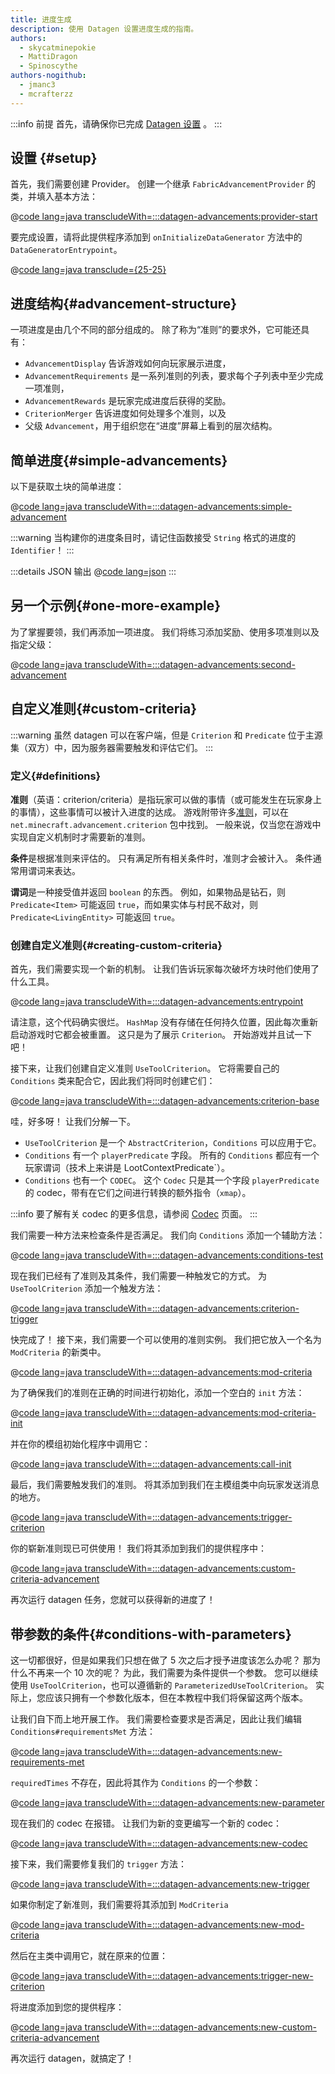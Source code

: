 ```yaml
---
title: 进度生成
description: 使用 Datagen 设置进度生成的指南。
authors:
  - skycatminepokie
  - MattiDragon
  - Spinoscythe
authors-nogithub:
  - jmanc3
  - mcrafterzz
---
```


:::info 前提
首先，请确保你已完成 [Datagen 设置](./setup) 。
:::

## 设置 {#setup}

首先，我们需要创建 Provider。 创建一个继承 `FabricAdvancementProvider` 的类，并填入基本方法：

@[code lang=java transcludeWith=:::datagen-advancements:provider-start](@/reference/latest/src/client/java/com/example/docs/datagen/FabricDocsReferenceAdvancementProvider.java)

要完成设置，请将此提供程序添加到 `onInitializeDataGenerator` 方法中的 `DataGeneratorEntrypoint`。

@[code lang=java transclude={25-25}](@/reference/latest/src/client/java/com/example/docs/datagen/FabricDocsReferenceDataGenerator.java)

## 进度结构{#advancement-structure}

一项进度是由几个不同的部分组成的。 除了称为“准则”的要求外，它可能还具有：

- `AdvancementDisplay` 告诉游戏如何向玩家展示进度，
- `AdvancementRequirements` 是一系列准则的列表，要求每个子列表中至少完成一项准则，
- `AdvancementRewards` 是玩家完成进度后获得的奖励。
- `CriterionMerger` 告诉进度如何处理多个准则，以及
- 父级 `Advancement`，用于组织您在“进度”屏幕上看到的层次结构。

## 简单进度{#simple-advancements}

以下是获取土块的简单进度：

@[code lang=java transcludeWith=:::datagen-advancements:simple-advancement](@/reference/latest/src/client/java/com/example/docs/datagen/FabricDocsReferenceAdvancementProvider.java)

:::warning
当构建你的进度条目时，请记住函数接受 `String` 格式的进度的 `Identifier`！
:::

:::details JSON 输出
@[code lang=json](@/reference/latest/src/main/generated/data/fabric-docs-reference/advancement/get_dirt.json)
:::

## 另一个示例{#one-more-example}

为了掌握要领，我们再添加一项进度。 我们将练习添加奖励、使用多项准则以及指定父级：

@[code lang=java transcludeWith=:::datagen-advancements:second-advancement](@/reference/latest/src/client/java/com/example/docs/datagen/FabricDocsReferenceAdvancementProvider.java)

## 自定义准则{#custom-criteria}

:::warning
虽然 datagen 可以在客户端，但是 `Criterion` 和 `Predicate` 位于主源集（双方）中，因为服务器需要触发和评估它们。
:::

### 定义{#definitions}

**准则**（英语：criterion/criteria）是指玩家可以做的事情（或可能发生在玩家身上的事情），这些事情可以被计入进度的达成。 游戏附带许多[准则](https://zh.minecraft.wiki/w/%E8%BF%9B%E5%BA%A6%E5%AE%9A%E4%B9%89%E6%A0%BC%E5%BC%8F#%E5%87%86%E5%88%99%E8%A7%A6%E5%8F%91%E5%99%A8)，可以在 `net.minecraft.advancement.criterion` 包中找到。 一般来说，仅当您在游戏中实现自定义机制时才需要新的准则。

**条件**是根据准则来评估的。 只有满足所有相关条件时，准则才会被计入。 条件通常用谓词来表达。

**谓词**是一种接受值并返回 `boolean` 的东西。 例如，如果物品是钻石，则 `Predicate<Item>` 可能返回 `true`，而如果实体与村民不敌对，则 `Predicate<LivingEntity>` 可能返回 `true`。

### 创建自定义准则{#creating-custom-criteria}

首先，我们需要实现一个新的机制。 让我们告诉玩家每次破坏方块时他们使用了什么工具。

@[code lang=java transcludeWith=:::datagen-advancements:entrypoint](@/reference/latest/src/main/java/com/example/docs/advancement/FabricDocsReferenceDatagenAdvancement.java)

请注意，这个代码确实很烂。 `HashMap` 没有存储在任何持久位置，因此每次重新启动游戏时它都会被重置。 这只是为了展示 `Criterion`。 开始游戏并且试一下吧！

接下来，让我们创建自定义准则 `UseToolCriterion`。 它将需要自己的 `Conditions` 类来配合它，因此我们将同时创建它们：

@[code lang=java transcludeWith=:::datagen-advancements:criterion-base](@/reference/latest/src/main/java/com/example/docs/advancement/UseToolCriterion.java)

哇，好多呀！ 让我们分解一下。

- `UseToolCriterion` 是一个 `AbstractCriterion`，`Conditions` 可以应用于它。
- `Conditions` 有一个 `playerPredicate` 字段。 所有的 `Conditions` 都应有一个玩家谓词（技术上来讲是 LootContextPredicate\`）。
- `Conditions` 也有一个 `CODEC`。 这个 `Codec` 只是其一个字段 `playerPredicate` 的 codec，带有在它们之间进行转换的额外指令（`xmap`）。

:::info
要了解有关 codec 的更多信息，请参阅 [Codec](../codecs) 页面。
:::

我们需要一种方法来检查条件是否满足。 我们向 `Conditions` 添加一个辅助方法：

@[code lang=java transcludeWith=:::datagen-advancements:conditions-test](@/reference/latest/src/main/java/com/example/docs/advancement/UseToolCriterion.java)

现在我们已经有了准则及其条件，我们需要一种触发它的方式。 为 `UseToolCriterion` 添加一个触发方法：

@[code lang=java transcludeWith=:::datagen-advancements:criterion-trigger](@/reference/latest/src/main/java/com/example/docs/advancement/UseToolCriterion.java)

快完成了！ 接下来，我们需要一个可以使用的准则实例。 我们把它放入一个名为 `ModCriteria` 的新类中。

@[code lang=java transcludeWith=:::datagen-advancements:mod-criteria](@/reference/latest/src/main/java/com/example/docs/advancement/ModCriteria.java)

为了确保我们的准则在正确的时间进行初始化，添加一个空白的 `init` 方法：

@[code lang=java transcludeWith=:::datagen-advancements:mod-criteria-init](@/reference/latest/src/main/java/com/example/docs/advancement/ModCriteria.java)

并在你的模组初始化程序中调用它：

@[code lang=java transcludeWith=:::datagen-advancements:call-init](@/reference/latest/src/main/java/com/example/docs/advancement/FabricDocsReferenceDatagenAdvancement.java)

最后，我们需要触发我们的准则。 将其添加到我们在主模组类中向玩家发送消息的地方。

@[code lang=java transcludeWith=:::datagen-advancements:trigger-criterion](@/reference/latest/src/main/java/com/example/docs/advancement/FabricDocsReferenceDatagenAdvancement.java)

你的崭新准则现已可供使用！ 我们将其添加到我们的提供程序中：

@[code lang=java transcludeWith=:::datagen-advancements:custom-criteria-advancement](@/reference/latest/src/client/java/com/example/docs/datagen/FabricDocsReferenceAdvancementProvider.java)

再次运行 datagen 任务，您就可以获得新的进度了！

## 带参数的条件{#conditions-with-parameters}

这一切都很好，但是如果我们只想在做了 5 次之后才授予进度该怎么办呢？ 那为什么不再来一个 10 次的呢？ 为此，我们需要为条件提供一个参数。 您可以继续使用 `UseToolCriterion`，也可以遵循新的 `ParameterizedUseToolCriterion`。 实际上，您应该只拥有一个参数化版本，但在本教程中我们将保留这两个版本。

让我们自下而上地开展工作。 我们需要检查要求是否满足，因此让我们编辑 `Conditions#requirementsMet` 方法：

@[code lang=java transcludeWith=:::datagen-advancements:new-requirements-met](@/reference/latest/src/main/java/com/example/docs/advancement/ParameterizedUseToolCriterion.java)

`requiredTimes` 不存在，因此将其作为 `Conditions` 的一个参数：

@[code lang=java transcludeWith=:::datagen-advancements:new-parameter](@/reference/latest/src/main/java/com/example/docs/advancement/ParameterizedUseToolCriterion.java)

现在我们的 codec 在报错。 让我们为新的变更编写一个新的 codec：

@[code lang=java transcludeWith=:::datagen-advancements:new-codec](@/reference/latest/src/main/java/com/example/docs/advancement/ParameterizedUseToolCriterion.java)

接下来，我们需要修复我们的 `trigger` 方法：

@[code lang=java transcludeWith=:::datagen-advancements:new-trigger](@/reference/latest/src/main/java/com/example/docs/advancement/ParameterizedUseToolCriterion.java)

如果你制定了新准则，我们需要将其添加到 `ModCriteria`

@[code lang=java transcludeWith=:::datagen-advancements:new-mod-criteria](@/reference/latest/src/main/java/com/example/docs/advancement/ModCriteria.java)

然后在主类中调用它，就在原来的位置：

@[code lang=java transcludeWith=:::datagen-advancements:trigger-new-criterion](@/reference/latest/src/main/java/com/example/docs/advancement/FabricDocsReferenceDatagenAdvancement.java)

将进度添加到您的提供程序：

@[code lang=java transcludeWith=:::datagen-advancements:new-custom-criteria-advancement](@/reference/latest/src/client/java/com/example/docs/datagen/FabricDocsReferenceAdvancementProvider.java)

再次运行 datagen，就搞定了！
